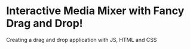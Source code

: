 # Interactive Media Mixer with Fancy Drag and Drop!

Creating a drag and drop application with JS, HTML and CSS
